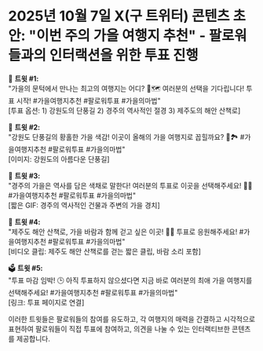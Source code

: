 # 2025년 10월 7일 X(구 트위터) 콘텐츠 초안: "이번 주의 가을 여행지 추천" - 팔로워들과의 인터랙션을 위한 투표 진행

🍂 **트윗 #1:**  
"가을의 문턱에서 만나는 최고의 여행지는 어디? 🍁🗺️ 여러분의 선택을 기다립니다! 투표 시작! #가을여행지추천 #팔로워투표 #가을의마법"  
[투표 옵션: 1) 강원도의 단풍길 2) 경주의 역사적인 절경 3) 제주도의 해안 산책로]

📸 **트윗 #2:**  
"강원도 단풍길의 황홀한 가을 색감! 이곳이 올해의 가을 여행지로 꼽힐까요? 🍂🏞️ #가을여행지추천 #팔로워투표 #가을의마법"  
[이미지: 강원도의 아름다운 단풍길]

🎥 **트윗 #3:**  
"경주의 가을은 역사를 담은 색채로 말한다! 여러분의 투표로 이곳을 선택해주세요! 🏯🍁 #가을여행지추천 #팔로워투표 #가을의마법"  
[짧은 GIF: 경주의 역사적인 건물과 주변의 가을 경치]

🌊 **트윗 #4:**  
"제주도 해안 산책로, 가을 바람과 함께 걷고 싶은 이곳! 🌊🍂 투표로 응원해주세요! #가을여행지추천 #팔로워투표 #가을의마법"  
[비디오 클립: 제주도 해안 산책로를 걷는 짧은 클립, 바람 소리 포함]

🗳️ **트윗 #5:**  
"투표 마감 임박! 🕒 아직 투표하지 않으셨다면 지금 바로 여러분의 최애 가을 여행지를 선택해주세요! #가을여행지추천 #팔로워투표 #가을의마법"  
[링크: 투표 페이지로 연결]

이러한 트윗들은 팔로워들의 참여를 유도하고, 각 여행지의 매력을 간결하고 시각적으로 표현하여 팔로워들이 직접 투표에 참여하고, 의견을 나눌 수 있는 인터랙티브한 콘텐츠를 제공합니다.